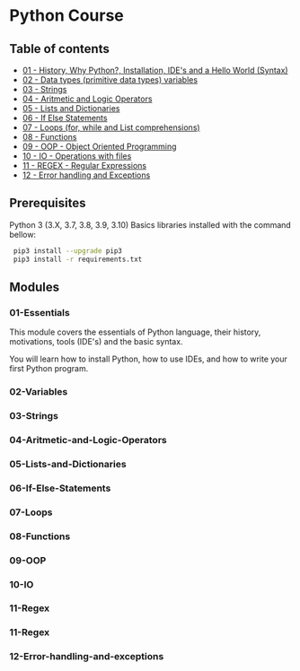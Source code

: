 # Python Course

## Table of contents

- [01 - History, Why Python?, Installation, IDE's and a Hello World (Syntax)](/01-Essentials)
- [02 - Data types (primitive data types) variables](/02-Variables)
- [03 - Strings](/03-Strings)
- [04 - Aritmetic and Logic Operators](/04-Aritmetic-and-Logic-Operators)
- [05 - Lists and Dictionaries](/05-Lists-and-Dictionaries)
- [06 - If Else Statements](/06-If-Else-Statements)
- [07 - Loops (for, while and List comprehensions)](/07-Loops)
- [08 - Functions](/08-Functions)
- [09 - OOP - Object Oriented Programming](/09-OOP)
- [10 - IO - Operations with files](/10-IO)
- [11 - REGEX - Regular Expressions](/11-Regex)
- [12 - Error handling and Exceptions](/12-Error-handling-and-exceptions)

## Prerequisites

Python 3 (3.X, 3.7, 3.8, 3.9, 3.10)
Basics libraries installed with the command bellow:

```bash
 pip3 install --upgrade pip3
 pip3 install -r requirements.txt
```

## Modules

### 01-Essentials

This module covers the essentials of Python language, their history, motivations, tools (IDE's) and the basic syntax.

You will learn how to install Python, how to use IDEs, and how to write your first Python program.

### 02-Variables

### 03-Strings

### 04-Aritmetic-and-Logic-Operators

### 05-Lists-and-Dictionaries

### 06-If-Else-Statements

### 07-Loops

### 08-Functions

### 09-OOP

### 10-IO

### 11-Regex

### 11-Regex

### 12-Error-handling-and-exceptions
